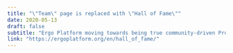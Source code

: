 ```yaml
---
title: "\"Team\" page is replaced with \"Hall of Fame\""
date: 2020-05-13
draft: false
subtitle: "Ergo Platform moving towards being true community-driven Proof-of-Work cryptocurrency"
link: "https://ergoplatform.org/en/hall_of_fame/"
---
```

